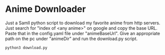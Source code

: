 # Anime Downloader

Just a Samll python script to download my favorite anime from http servers. 
Just search for "index of \<any anime\>" on google and copy the base URL. 
Paste that in the config.yaml file under "animeBaseUrl". Give an appropriate path on the pc under "animeDir"
and run the download.py script. 
  
```
python3 download.py
```
